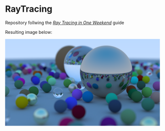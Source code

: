 # RayTracing
Repository follwing the [_Ray Tracing in One Weekend_](https://raytracing.github.io/books/RayTracingInOneWeekend.html) guide

Resulting image below:

![final_image](https://github.com/Jakob-Lass/RayTracing/blob/master/Output/final.png)



